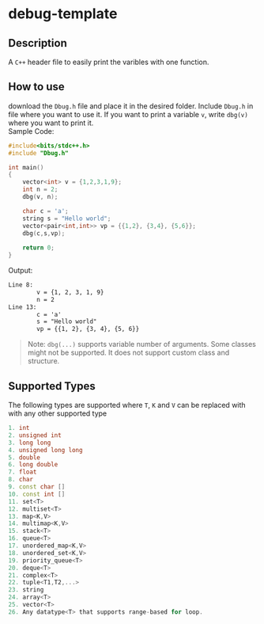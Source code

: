 # debug-template

## Description

A `C++` header file to easily print the varibles with one function.

## How to use
download the `Dbug.h` file and place it in the desired folder. Include `Dbug.h` in file where you want to use it. If you want to print a variable `v`, write `dbg(v)` where you want to print it. <br>
Sample Code:<br>

```cpp
#include<bits/stdc++.h>
#include "Dbug.h"

int main()
{
    vector<int> v = {1,2,3,1,9};
    int n = 2;
    dbg(v, n);

    char c = 'a';
    string s = "Hello world";
    vector<pair<int,int>> vp = {{1,2}, {3,4}, {5,6}};
    dbg(c,s,vp);
    
    return 0;
}
```

Output:<br>

```txt
Line 8:
        v = {1, 2, 3, 1, 9}
        n = 2
Line 13:
        c = 'a'
        s = "Hello world"
        vp = {{1, 2}, {3, 4}, {5, 6}}
```

> Note: `dbg(...)` supports variable number of arguments. Some classes might not be supported. It does not support custom class and structure.<br>

## Supported Types

The following types are supported where `T`, `K` and `V` can be replaced with with any other supported type<br>

```cpp
1. int
2. unsigned int
3. long long
4. unsigned long long
5. double
6. long double
7. float
8. char
9. const char []
10. const int []
11. set<T>
12. multiset<T>
13. map<K,V>
14. multimap<K,V>
15. stack<T>
16. queue<T>
17. unordered_map<K,V>
18. unordered_set<K,V>
19. priority_queue<T>
20. deque<T>
21. complex<T>
22. tuple<T1,T2,...>
23. string
24. array<T>
25. vector<T>
26. Any datatype<T> that supports range-based for loop.
```